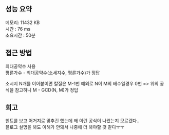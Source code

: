 
## 성능 요약
메모리: 11432 KB  
시간 : 76 ms  
소요시간 : 50분


## 접근 방법
최대공약수 사용  
평론가수 - 최대공약수(소세지수, 평론가수)가 정답  


소시지 N개를 이어붙이면 칼질은 M-1번
예외로 N이 M의 배수일경우 0번
=> 위의 공식을 참고하니  M - GCD(N, M)가 정답  


## 회고
힌트를 보고 어거지로 맞추긴 했는데 왜 이런 공식이 나왔는지 모르겠다..  
블로그 설명을 봐도 이해가 안돼서 나중에 더 봐야할 것 같다ㅜㅜ  
